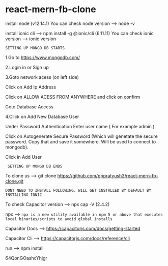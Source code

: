 # react-mern-fb-clone

install node (v12.14.1)
You can check node version --> node -v

install ionic cli --> npm install -g @ionic/cli (6.11.11)
You can check ionic version --> ionic version

`SETTING UP MONGO DB STARTS`

1.Go to https://www.mongodb.com/

2.Login in or Sign up

3.Goto network acess (on left side)

  Click on Add Ip Address

  Click on ALLOW ACESS FROM ANYWHERE and click on confirm

  Goto Database Access

4.Click on Add New Database User
  
  Under Password Authentication Enter user name ( For example admin )
  
  Click on Autogenerate Secure Password (Which will genetate the secure password. Copy that and save it somewhere. Will be used to connect to mongodb).
  
  Click in Add User

` SETTING UP MONGO DB ENDS`

To clone us --> git clone https://github.com/pppratyush3/react-mern-fb-clone.git

`DONT NEED TO INSTALL FOLLOWING. WILL GET INSTALLED BY DEFAULT BY INSTALLING IONIC`

To check Capacitor version --> npx cap -V (2.4.2)

npx --> `npx is a new utility available in npm 5 or above that executes local binaries/scripts to avoid global installs`

Capacitor Docs --> https://capacitorjs.com/docs/getting-started

Capacitor Cli --> https://capacitorjs.com/docs/reference/cli

run --> npm install

64QonGOashcYhjgr

